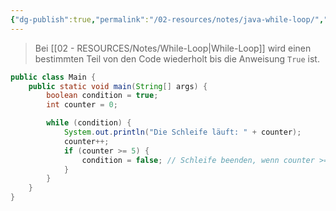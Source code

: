 ```yaml
---
{"dg-publish":true,"permalink":"/02-resources/notes/java-while-loop/","tags":["informatik/code/java"],"noteIcon":"","updated":"2025-09-10T16:33:06.000+02:00"}
---
```


>Bei [[02 - RESOURCES/Notes/While-Loop\|While-Loop]] wird einen bestimmten Teil von den Code wiederholt bis die Anweisung `True` ist.
```java
public class Main {
    public static void main(String[] args) {
        boolean condition = true;
        int counter = 0;

        while (condition) {
            System.out.println("Die Schleife läuft: " + counter);
            counter++;
            if (counter >= 5) {
                condition = false; // Schleife beenden, wenn counter >= 5
            }
        }
    }
}
```
